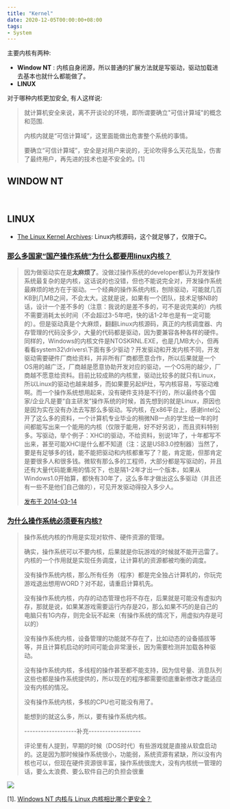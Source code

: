 ```yaml
---
title: "Kernel"
date: 2020-12-05T00:00:00+08:00
tags:
- System
---
```


主要内核有两种:

- **Window NT** : 内核自身闭源，所以普通的扩展方法就是写驱动，驱动加载进去基本也就什么都能做了。
- **LINUX**

对于哪种内核更加安全, 有人这样说: 

> 就计算机安全来说，离不开谈论的环境，即所谓要确立"可信计算域"的概念和范围. 
>
> 内核内就是“可信计算域”，这里面能做出危害整个系统的事情。
>
> 要确立“可信计算域”，安全是对用户来说的，无论吹得多么天花乱坠，伤害了最终用户，再先进的技术也是不安全的。[1]

<!--more-->

## WINDOW NT

</br>


## LINUX

- [The Linux Kernel Archives](https://link.zhihu.com/?target=https%3A//www.kernel.org/): Linux内核源码，这个就足够了，仅限于C。



### [那么多国家“国产操作系统”为什么都要用linux内核？](https://www.zhihu.com/question/23041464/answer/23435086)
> 因为做驱动实在是**太麻烦了**。没做过操作系统的developer都认为开发操作系统最复杂的是内核，这话说的也没错，但也不能说完全对，开发操作系统最麻烦的地方在于驱动。一个经典的操作系统内核，刨除驱动，可能就几百KB到几MB之间，不会太大。这就是说，如果有一个团队，技术足够NB的话，设计一个差不多的（注意：我说的是差不多的，可不是说完美的）内核不需要消耗太长时间（不会超过3-5年吧，快的话1-2年也是有一定可能的）。但是驱动真是个大麻烦，翻翻Linux内核源码，真正的内核调度器、内存管理的代码没多少，大量的代码都是驱动，因为要兼容各种各样的硬件。同样的，Windows的内核文件是NTOSKRNL.EXE，也是几MB大小，但再看看system32\drivers\下面有多少驱动？开发驱动和开发内核不同，开发驱动需要硬件厂商给资料，并非所有厂商都愿意合作，所以后果就是一个OS用的越广泛，厂商越是愿意协助开发对应的驱动，一个OS用的越少，厂商越不愿意给资料。目前比较成熟的内核里，驱动比较多的就只有Linux，所以Linux的驱动也越来越多，而如果要另起炉灶，写内核容易，写驱动难啊。而一个操作系统想用起来，没有硬件支持是不行的，所以最终各个国家/企业凡是要“自主研发”操作系统的时候，首先想到的就是Linux，原因也是因为实在没有办法去写那么多驱动。写内核，在x86平台上，感谢intel公开了这么多的资料，一个计算机专业毕业的稍微NB一点的学生给一年的时间都能写出来一个能用的内核（仅限于能用，好不好另说），而且资料特别多。写驱动，举个例子：XHCI的驱动，不给资料，别说1年了，十年都写不出来，甚至可能XHCI是什么都不知道（注：这是USB3.0控制器）当然了，要是有足够多的钱，能不能把驱动和内核都重写了？能，肯定能，但那肯定是要很多人和很多钱。微软有那么多的工程师，大部分都是写驱动的，并且还有大量代码能重用的情况下，也是隔1-2年才出一个版本，如果从Windows1.0开始算，都快有30年了，这么多年才做出这么多驱动（并且还有一些不是他们自己做的），可见开发驱动得投入多少人。
>
> [发布于 2014-03-14](http://www.zhihu.com/question/23041464/answer/23435086)


### [为什么操作系统必须要有内核?](https://www.zhihu.com/question/22568853/answer/21814122)

> 操作系统内核的作用是实现对软件、硬件资源的管理。
> 
> 确实，操作系统可以不要内核，后果就是你玩游戏的时候就不能开迅雷了。内核的一个作用就是实现任务调度，让计算机的资源都被均衡的调度。
> 
>没有操作系统内核，那么所有任务（程序）都是完全独占计算机的，你玩完游戏退出想用WORD？对不起，请重启计算机先。
> 
>没有操作系统内核，内存的动态管理也将不存在，后果就是可能没有虚拟内存，那就是说，如果某游戏需要运行内存是2G，那么如果不巧的是自己的电脑只有1G内存，则完全玩不起来（有操作系统的情况下，用虚拟内存是可以的）
> 
>没有操作系统内核，设备管理的功能就不存在了，比如动态的设备插拔等等，并且计算机启动的时间可能会非常漫长，因为需要检测并加载各种驱动。
> 
>没有操作系统内核，多线程的操作甚至都不能支持，因为信号量、消息队列这些也都是操作系统提供的，所以现在的程序都需要彻底重新修改才能适应没有内核的情况。
> 
>没有操作系统内核，多核的CPU也可能没有用了。
> 
>能想到的就这么多，所以，要有操作系统内核。
> 
>-------------------补充-------------------
> 
>评论里有人提到，早期的时候（DOS时代）有些游戏就是直接从软盘启动的。这是因为那时候操作系统很小，功能弱，系统资源有紧缺，所以没有内核也可以，但现在硬件资源很丰富，操作系统很庞大，没有内核统一管理的话，要么太浪费、要么软件自己的负担会很重

![](https://z3.ax1x.com/2021/06/28/RNt0kn.png)

[1]. [Windows NT 内核与 Linux 内核相比哪个更安全？](https://www.zhihu.com/question/22370375)